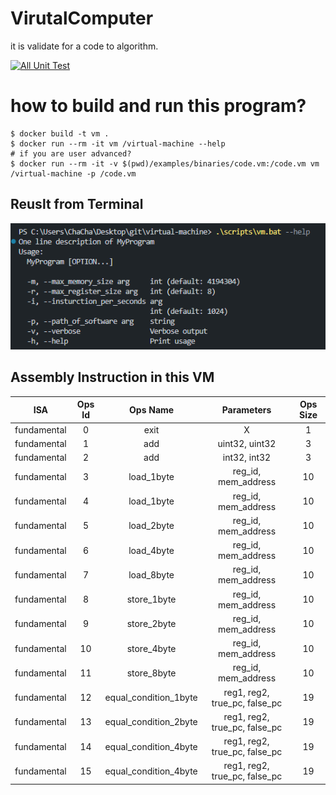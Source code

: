 # VirutalComputer
it is validate for a code to algorithm.

[![All Unit Test](https://github.com/virtual-machine-created-by-myself/virtual-machine/actions/workflows/build_test.yaml/badge.svg?branch=main)](https://github.com/virtual-machine-created-by-myself/virtual-machine/actions/workflows/build_test.yaml)

# how to build and run this program?

```
$ docker build -t vm .
$ docker run --rm -it vm /virtual-machine --help
# if you are user advanced?
$ docker run --rm -it -v $(pwd)/examples/binaries/code.vm:/code.vm vm /virtual-machine -p /code.vm
```

## Reuslt from Terminal

![](/docs/img1.png)

## Assembly Instruction in this VM

ISA|Ops Id|Ops Name|Parameters|Ops Size
:---:|:---:|:---:|:---:|:---:|
fundamental|0|exit|X|1
fundamental|1|add|uint32, uint32|3
fundamental|2|add|int32, int32|3
fundamental|3|load_1byte|reg_id, mem_address|10
fundamental|4|load_1byte|reg_id, mem_address|10
fundamental|5|load_2byte|reg_id, mem_address|10
fundamental|6|load_4byte|reg_id, mem_address|10
fundamental|7|load_8byte|reg_id, mem_address|10
fundamental|8|store_1byte|reg_id, mem_address|10
fundamental|9|store_2byte|reg_id, mem_address|10
fundamental|10|store_4byte|reg_id, mem_address|10
fundamental|11|store_8byte|reg_id, mem_address|10
fundamental|12|equal_condition_1byte|reg1, reg2, true_pc, false_pc|19
fundamental|13|equal_condition_2byte|reg1, reg2, true_pc, false_pc|19
fundamental|14|equal_condition_4byte|reg1, reg2, true_pc, false_pc|19
fundamental|15|equal_condition_4byte|reg1, reg2, true_pc, false_pc|19
